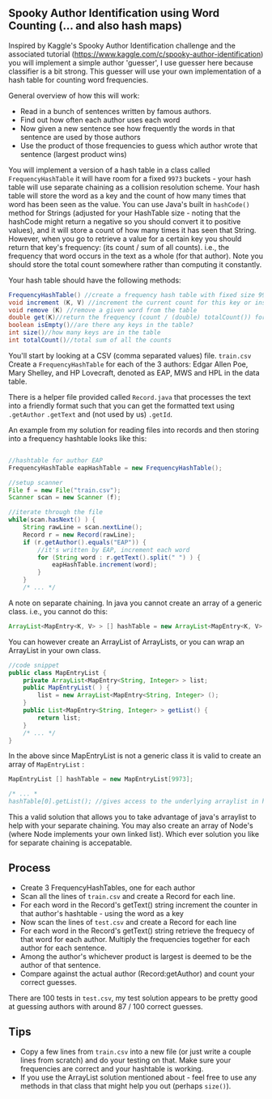 ## Spooky Author Identification using Word Counting (... and also hash maps)

Inspired by Kaggle's Spooky Author Identification challenge and the associated tutorial (https://www.kaggle.com/c/spooky-author-identification) you will implement a simple author 'guesser', I use guesser here because classifier is a bit strong. This guesser will use your own implementation of a hash table for counting word frequencies.

General overview of how this will work:

- Read in a bunch of sentences written by famous authors.
- Find out how often each author uses each word
- Now given a new sentence see how frequently the words in that sentence are used by those authors
- Use the product of those frequencies to guess which author wrote that sentence (largest product wins)

You will implement a version of a hash table in a class called `FrequencyHashTable` it will have room for a fixed `9973` buckets - your hash table will use separate chaining as a collision resolution scheme. Your hash table will store the word as a key and the count of how many times that word has been seen as the value. You can use Java's built in `hashCode()` method for Strings (adjusted for your HashTable size - noting that the hashCode might return a negative so you should convert it to positive values), and it will store a count of how many times it has seen that String. However, when you go to retrieve a value for a certain key you should return that key's frequency: (its count / sum of all counts). i.e., the frequency that word occurs in the text as a whole (for that author). Note you should store the total count somewhere rather than computing it constantly.

Your hash table should have the following methods:

```java
FrequencyHashTable() //create a frequency hash table with fixed size 9973
void increment (K, V) //increment the current count for this key or insert key with count 1 if it is a new key
void remove (K) //remove a given word from the table
double get(K)//return the frequency (count / (double) totalCount()) for a given Key
boolean isEmpty()//are there any keys in the table?
int size()//how many keys are in the table
int totalCount()//total sum of all the counts
```

You'll start by looking at a CSV (comma separated values) file.
`train.csv` Create a `FrequencyHashTable` for each of the 3 authors: Edgar Allen Poe, Mary Shelley, and HP Lovecraft, denoted as EAP, MWS and HPL in the data table.

There is a helper file provided called `Record.java` that processes the text into a friendly format such that you can get the formatted text using `.getAuthor` `.getText` and (not used by us) `.getId`. 

An example from my solution for reading files into records and then storing into a frequency hashtable looks like this:

```java

//hashtable for author EAP
FrequencyHashTable eapHashTable = new FrequencyHashTable(); 

//setup scanner
File f = new File("train.csv"); 
Scanner scan = new Scanner (f); 

//iterate through the file
while(scan.hasNext() ) { 
    String rawLine = scan.nextLine(); 
    Record r = new Record(rawLine); 
    if (r.getAuthor().equals("EAP")) {    
    	//it's written by EAP, increment each word              
    	for (String word : r.getText().split(" ") ) { 
            eapHashTable.increment(word); 
        }                 
    } 
    /* ... */
 ```

A note on separate chaining. In java you cannot create an array of a generic class. i.e., you cannot do this: 

```java
ArrayList<MapEntry<K, V> > [] hashTable = new ArrayList<MapEntry<K, V> > [9973]; //
```

You can however create an ArrayList of ArrayLists, or you can wrap an ArrayList in your own class.

```java 
//code snippet
public class MapEntryList {
	private ArrayList<MapEntry<String, Integer> > list;
	public MapEntryList( ) {   
		list = new ArrayList<MapEntry<String, Integer> ();
	}
	public List<MapEntry<String, Integer> > getList() {
		return list;
	}
	/* ... */
}
```

In the above since MapEntryList is not a generic class it is valid to create an array of `MapEntryList` :

```java
MapEntryList [] hashTable = new MapEntryList[9973];

/* ... *
hashTable[0].getList(); //gives access to the underlying arraylist in hash table buckey 0
```

This a valid solution that allows you to take advantage of java's arraylist to help with your separate chaining. You may also create an array of Node's (where Node implements your own linked list). Which ever solution you like for separate chaining is accepatable.

## Process
- Create 3 FrequencyHashTables, one for each author
- Scan all the lines of `train.csv` and create a Record for each line.
- For each word in the Record's getText() string increment the counter in that author's hashtable - using the word as a key
- Now scan the lines of `test.csv` and create a Record for each line
- For each word in the Record's getText() string retrieve the frequecy of that word for each author. Multiply the frequencies together for each author for each sentence. 
- Among the author's whichever product is largest is deemed to be the author of that sentence.
- Compare against the actual author (Record:getAuthor) and count your correct guesses.

There are 100 tests in `test.csv`, my test solution appears to be pretty good at guessing authors with around 87 / 100 correct guesses.

## Tips
- Copy a few lines from `train.csv` into a new file (or just write a couple lines from scratch) and do your testing on that. Make sure your frequencies are correct and your hashtable is working. 
- If you use the ArrayList solution mentioned about - feel free to use any methods in that class that might help you out (perhaps `size()`). 

